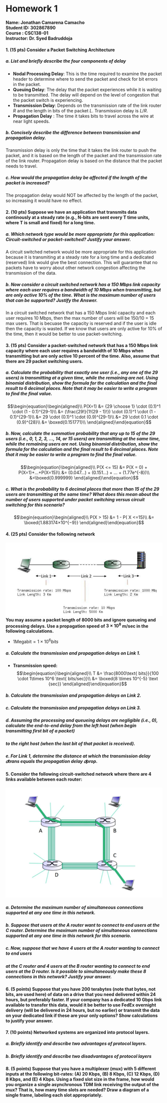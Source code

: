 
# Homework 1 
**Name: Jonathan Camarena Camacho**\
**Student ID: 302867890**\
**Course : CSC138-01**\
**Instructor: Dr. Syed Badruddoja**

#### 1. (15 pts) Consider a Packet Switching Architecture

##### a. List and briefly describe the four components of delay
- **Nodal Processing Delay**: This is the time required to examine the packet header to determine where to send the packet and check for bit errors in the packet.
- **Queuing Delay**: The delay that the packet experiences while it is waiting to be transmitted. The delay will depend on the level of congestion that the packet switch is experiencing.
- **Transmission Delay**: Depends on the transmission rate of the link router $R$ and the length in  bits of the packet $L$. Transmission delay is $L/R$.
- **Propagation Delay** : The time it takes bits to travel across the wire at near light speeds.

##### b. Concisely describe the difference between transmission and propagation delay.
Transmission delay is only the time that it takes the link router to push the packet, and it is based on the length of the packet and the transmission rate of the link router. Propagation delay is based on the distance that the packet needs to travel.

##### c. How would the propagation delay be affected if the length of the packet is increased?
The propagation delay would NOT be affected by the length of the packet, so increasing it would have no effect.

#### 2. (10 pts) Suppose we have an application that transmits data continously at a steady rate (e.g.,   N-bits are sent every T time units, where T is small and fixed) for a long time.

##### a. Which network type would be more appropriate for this application: Circuit-switched or packet-switched? Justify your answer.
A circuit switched network would be more appropriate for this application because it is transmiting at a steady rate for a long time and a dedicated (reserved) link would give the best connection. This will guarantee that no packets have to worry about other network congestion affecting the transmission of the data.

##### b. Now consider a circuit switched network has a 150 Mbps link capacity where each user requires a bandwidth of 10 Mbps when transmitting, but are only active 10% of the time. What is the maximum number of users that can be supported? Justify the Answer.
In a circuit switched network that has a 150 Mbps linkl capacity and each user requires 10 Mbps, then the max number of users will be 150/10 = 15 max users. That is becuase the capacity is reserved and if the user is idle then the capacity is wasted. If we know that users are only active for 10% of the time, then it would be better to use packet-switching.

#### 3. (15 pts) Consider a packet-switched network that has a 150 Mbps link capacity where each user requires a bandwidth of 10 Mbps when transmitting but are only active 10 percent of the time. Also, assume that there are 29 packet switching users.

##### a. Calculate the probability that exactly one user (i.e., any one of the 29 users) is transmitting at a given time, while the remaining are not. Using binomial distribution, show the formula for the calculation and the final result to 6 decimal places. Note that it may be easier to write a program to find the final value.

$$\begin{equation}\begin{aligned}\\
P(X=1) &= {29 \choose 1} \cdot (0.1)^1 \cdot (1 - 0.1)^{29-1}\\
&= (\frac{29!}{1!(29 - 1)!}) \cdot (0.1)^1 \cdot (1 - 0.1)^{29-1}\\
&= 29 \cdot (0.1)^1 \cdot (0.9)^{29-1}\\
&= 29 \cdot 0.1 \cdot (0.9)^{28}\\
&= \boxed{0.151771}\\
\end{aligned}\end{equation}$$

##### b. Now, calculate the summative probability that any up to 15 of the 29 users (i.e., 0, 1, 2, 3, ..., 14, or 15 users) are transmitting at the same time, while the remaining users are not. Using binomial distribution, show the formula for the calculation and the final result to 6 decimal places. Note that it may be easier to write a program to find the final value.

$$\begin{equation}\begin{aligned}\\
P(X <= 15) &= P(X = 0) + P(X=1)+...+P(X=15)\\
&= (0.047...) + (0.151...) + ... + (1.77e^{-8})\\
&=\boxed{0.999999}
\end{aligned}\end{equation}$$

##### c. What is the probability to 6 decimal places that more than 15 of the 29 users are transmitting at the same time? What does this mean about the number of users supported under packet switching versus circuit switching for this scenario?

$$\begin{equation}\begin{aligned}\\
P(X > 15) &= 1 - P( X <=15)\\
&= \boxed{1.883174×10^{−9}}
\end{aligned}\end{equation}$$

#### 4. (25 pts) Consider the following network
![](networkhw1.png)
**You may assume a packet length of 8000 bits and ignore queueing and processing delays.
Use a propagation speed of $3\times10^8$ m/sec in the following calculations.**
* $1 \text{Megabit} = 1\times 10^6 bits$

##### a. Calculate the transmission and propagation delays on Link 1.
* **Transmission speed:**
$$\begin{equation}\begin{aligned}\\
T &= \frac{8000\text{ bits}}{100 \cdot 1\times 10^6 \text{ bits/sec}}\\
&= \boxed{8 \times 10^{-5} \text {sec}}
\end{aligned}\end{equation}$$
##### b. Calculate the transmission and propagation delays on Link 2.
##### c. Calculate the transmission and propagation delays on Link 3.
##### d. Assuming the processing and queueing delays are negligible (i.e., 0), calculate the end-to-end delay from the left host (when begin transmitting first bit of a packet)
##### to the right host (when the last bit of that packet is received).
##### e. For Link 1, determine the distance at which the transmission delay 𝑑trans equals the propagation delay 𝑑prop.

#### 5. Consider the following circuit-switched network where there are 4 links available between each router:
![](circuit-switched-network.png)
##### a. Determine the maximum number of simultaneous connections supported at any one time in this network.
##### b. Suppose that users at the A router want to connect to end users at the C router. Determine the maximum number of simultaneous connections supported at any one time in this network for this scenario.
##### c. Now, suppose that we have 4 users at the A router wanting to connect to end users
##### at the C router and 4 users at the B router wanting to connect to end users at the D router. Is it possible to simultaneously make these 8 connections in this network? **Justify your answer**.

#### 6. (5 points) Suppose that you have 200 terabytes (note that bytes, not bits, are used here) of data on a drive that you need delivered within 24 hours, but preferably faster. If your company has a dedicated 10 Gbps link available to transfer this data, would it be better to use FedEx overnight delivery (will be delivered in 24 hours, but no earlier) or transmit the data on your dedicated link if these are your only options? Show calculations to justify your answer.

#### 7. (10 points) Networked systems are organized into protocol layers.
##### a. Briefly identify and describe two advantages of protocol layers.
##### b. Briefly identify and describe two disadvantages of protocol layers

#### 8. (5 points) Suppose that you have a multiplexer (mux) with 5 different inputs at the following bit-rates: (A) 20 Kbps, (B) 8 Kbps, (C) 12 Kbps, (D) 8 Kbps, and (E) 4 Kbps. Using a fixed slot size in the frame, how would you organize a single asynchronous TDM link receiving the output of the mux? That is, how many time slots are needed? Draw a diagram of a single frame, labeling each slot appropriately.
